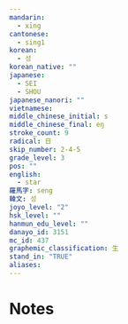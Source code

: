 ```yaml
---
mandarin:
  - xīng
cantonese:
  - sing1
korean:
  - 성
korean_native: ""
japanese:
  - SEI
  - SHOU
japanese_nanori: ""
vietnamese:
middle_chinese_initial: s
middle_chinese_final: eŋ
stroke_count: 9
radical: 日
skip_number: 2-4-5
grade_level: 3
pos: ""
english:
  - star
羅馬字: seng
韓文: 성
joyo_level: "2"
hsk_level: ""
hanmun_edu_level: ""
danayo_id: 3151
mc_id: 437
graphemic_classification: 生
stand_in: "TRUE"
aliases:
---
```


# Notes
